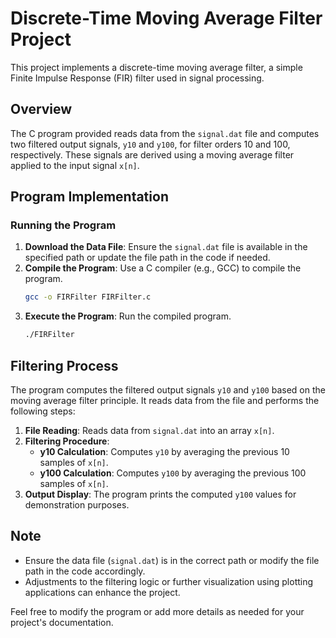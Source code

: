 # Discrete-Time Moving Average Filter Project

This project implements a discrete-time moving average filter, a simple Finite Impulse Response (FIR) filter used in signal processing.

## Overview

The C program provided reads data from the `signal.dat` file and computes two filtered output signals, `y10` and `y100`, for filter orders 10 and 100, respectively. These signals are derived using a moving average filter applied to the input signal `x[n]`.

## Program Implementation

### Running the Program

1. **Download the Data File**: Ensure the `signal.dat` file is available in the specified path or update the file path in the code if needed.
2. **Compile the Program**: Use a C compiler (e.g., GCC) to compile the program.
    ```bash
    gcc -o FIRFilter FIRFilter.c
    ```
3. **Execute the Program**: Run the compiled program.
    ```bash
    ./FIRFilter
    ```

## Filtering Process

The program computes the filtered output signals `y10` and `y100` based on the moving average filter principle. It reads data from the file and performs the following steps:

1. **File Reading**: Reads data from `signal.dat` into an array `x[n]`.
2. **Filtering Procedure**:
    - **y10 Calculation**: Computes `y10` by averaging the previous 10 samples of `x[n]`.
    - **y100 Calculation**: Computes `y100` by averaging the previous 100 samples of `x[n]`.
3. **Output Display**: The program prints the computed `y100` values for demonstration purposes.

## Note

- Ensure the data file (`signal.dat`) is in the correct path or modify the file path in the code accordingly.
- Adjustments to the filtering logic or further visualization using plotting applications can enhance the project.

Feel free to modify the program or add more details as needed for your project's documentation.
